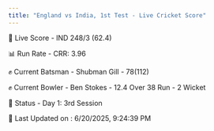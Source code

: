 ```yaml
---
title: "England vs India, 1st Test - Live Cricket Score"
---
```


🔴 Live Score - IND 248/3 (62.4)  

📊 Run Rate - CRR: 3.96  

✊ Current Batsman - Shubman Gill - 78(112)  

✊ Current Bowler - Ben Stokes - 12.4 Over 38 Run - 2 Wicket  

📑 Status - Day 1: 3rd Session

📝 Last Updated on : 6/20/2025, 9:24:39 PM  

